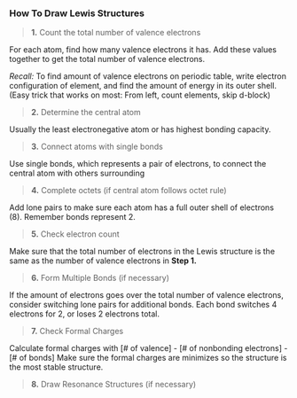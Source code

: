 ### How To Draw Lewis Structures

> **1.** Count the total number of valence electrons

For each atom, find how many valence electrons it has. Add these values together to get the total number of valence electrons.

*Recall:* To find amount of valence electrons on periodic table, write electron configuration of element, and find the amount of energy in its outer shell. (Easy trick that works on most: From left, count elements, skip d-block)

> **2.** Determine the central atom

Usually the least electronegative atom or has highest bonding capacity.

> **3.** Connect atoms with single bonds

Use single bonds, which represents a pair of electrons, to connect the central atom with others surrounding

> **4.** Complete octets (if central atom follows octet rule)

Add lone pairs to make sure each atom has a full outer shell of electrons (8). Remember bonds represent 2.

> **5.** Check electron count

Make sure that the total number of electrons in the Lewis structure is the same as the number of valence electrons in **Step 1.**

> **6.** Form Multiple Bonds (if necessary)

If the amount of electrons goes over the total number of valence electrons, consider switching lone pairs for additional bonds. Each bond switches 4 electrons for 2, or loses 2 electrons total.

> **7.** Check Formal Charges

Calculate formal charges with \[# of valence] - \[# of nonbonding electrons] - \[# of bonds]
Make sure the formal charges are minimizes so the structure is the most stable structure.

> **8.** Draw Resonance Structures (if necessary)